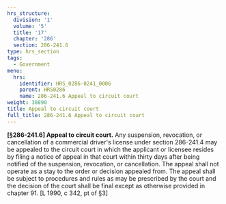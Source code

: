 ```yaml
---
hrs_structure:
  division: '1'
  volume: '5'
  title: '17'
  chapter: '286'
  section: 286-241.6
type: hrs_section
tags:
  - Government
menu:
  hrs:
    identifier: HRS_0286-0241_0006
    parent: HRS0286
    name: 286-241.6 Appeal to circuit court
weight: 38890
title: Appeal to circuit court
full_title: 286-241.6 Appeal to circuit court
---
```

**[§286-241.6] Appeal to circuit court.** Any suspension, revocation, or cancellation of a commercial driver's license under section 286-241.4 may be appealed to the circuit court in which the applicant or licensee resides by filing a notice of appeal in that court within thirty days after being notified of the suspension, revocation, or cancellation. The appeal shall not operate as a stay to the order or decision appealed from. The appeal shall be subject to procedures and rules as may be prescribed by the court and the decision of the court shall be final except as otherwise provided in chapter 91\. [L 1990, c 342, pt of §3]
